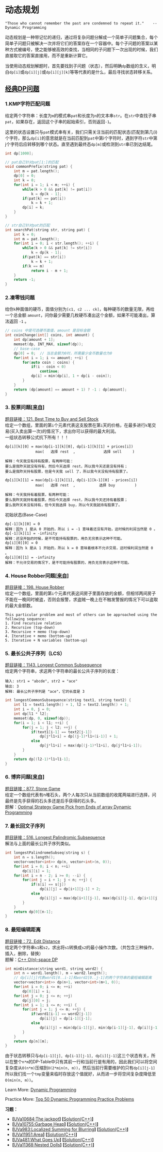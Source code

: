 # 动态规划
`"Those who cannot remember the past are condemned to repeat it."    -- Dynamic Programming`   

动态规划是一种带记忆的递归，通过将复杂问题分解成一个简单子问题集合，每个简单子问题只被解决一次并将它们的答案存在一个容器中。每个子问题的答案以某种方式被编号，使之能够被高效的查找，当相同的子问题下一次出现的时候，我们直接取它的答案直接用，而不是重新计算它。      

当使用动态规划解题时，首先要找到子问题（状态），然后明确`dp`数组的含义，明白`dp[i]`或`dp[i][j]`或`dp[i][j][k]`等等代表的是什么，最后寻找状态转移关系。   

## [经典DP问题](https://github.com/labuladong/fucking-algorithm/tree/master/%E5%8A%A8%E6%80%81%E8%A7%84%E5%88%92%E7%B3%BB%E5%88%97)
### 1.KMP字符匹配问题
给定两个字符串：长度为`m`的模式串`pat`和长度为`n`的文本串`str`。在`str`中查找子串`pat`，如果存在，返回这个子串的起始索引，否则返回`-1`。  

这里的状态设置只与`pat`模式串有关，我们只需关注当前的匹配状态(匹配到第几(i)个字符，那么`dp[i]`的意思就是在当前匹配到`pat`中第i个字符时，遇到字符`str`中第j个字符后应转移到哪个状态。直至遇到最终态`dp[m]`或检测到`str`串已到达结尾。
```c++
int dp[1000];

// pat自己针对pat[1:]的匹配
void commonPrefix(string pat) {
    int m = pat.length();
    dp[0] = 0;
    int k = 0;
    for(int i = 1; i < m; ++i) {
        while(k > 0 && pat[k] != pat[i])
            k = dp[k - 1];
        if(pat[k] == pat[i])
            k = k + 1;
        dp[i] = k; 
    }
}

// str自己针对pat的匹配
int searchPat(string str, string pat) {
    int k = 0;
    int m = pat.length();
    for(int i = 0; i < str.length(); ++i) {
        while(k > 0 && pat[k] != str[i])
            k = dp[k - 1];
        if(pat[k] == str[i])
            k = k + 1;
        if(k == m)
            return i - m + 1;
    }
    return -1;
}
```

### 2.凑零钱问题
给你`k`种面值的硬币，面值分别为`[c1, c2 ... ck]`，每种硬币的数量无限，再给一个总金额 `amount`，问你最少需要几枚硬币凑出这个金额，如果不可能凑出，算法返回 `-1` 。
```c++
// coins 中是可选硬币面值，amount 是目标金额
int coinChange(int[] coins, int amount) {
    int dp[amount + 1];
    memset(dp, INT_MAX, sizeof(dp));
    // base-case
    dp[0] = 0;  // 当总金额为0时，所需最少金币数量也为0
    for(int i = 1; i <= amount; ++i) {
        for(auto coin : coins) {
            if(i - coin < 0)
                continue;
            dp[i] = min(dp[i], 1 + dp[i - coin]);
        }
    }
    return (dp[amount] == amount + 1) ? -1 : dp[amount];
}
```

### 3. 股票问题[[来自]](https://github.com/labuladong/fucking-algorithm/blob/master/%E5%8A%A8%E6%80%81%E8%A7%84%E5%88%92%E7%B3%BB%E5%88%97/%E5%9B%A2%E7%81%AD%E8%82%A1%E7%A5%A8%E9%97%AE%E9%A2%98.md)
[题目链接：121. Best Time to Buy and Sell Stock](https://leetcode.com/problems/best-time-to-buy-and-sell-stock/)    
给定一个数组，里面的第`i`个元素代表这支股票在第`i`天的价格，在最多进行`k`笔交易(买入卖出算一次)的情况下，求出你可以获得的最大利润。  
一组状态转移公式抗下所有！！！
```
dp[i][k][0] = max(dp[i-1][k][0], dp[i-1][k][1] + prices[i])
              max(   选择 rest  ,             选择 sell     )

解释：今天我没有持有股票，有两种可能：
要么是我昨天就没有持有，然后今天选择 rest，所以我今天还是没有持有；
要么是我昨天持有股票，但是今天我 sell 了，所以我今天没有持有股票了。

dp[i][k][1] = max(dp[i-1][k][1], dp[i-1][k-1][0] - prices[i])
              max(   选择 rest  ,           选择 buy         )

解释：今天我持有着股票，有两种可能：
要么我昨天就持有着股票，然后今天选择 rest，所以我今天还持有着股票；
要么我昨天本没有持有，但今天我选择 buy，所以今天我就持有股票了。
```
初始状态(Base-Case)
```
dp[-1][k][0] = 0
解释：因为 i 是从 0 开始的，所以 i = -1 意味着还没有开始，这时候的利润当然是 0 。
dp[-1][k][1] = -infinity
解释：还没开始的时候，是不可能持有股票的，用负无穷表示这种不可能。
dp[i][0][0] = 0
解释：因为 k 是从 1 开始的，所以 k = 0 意味着根本不允许交易，这时候利润当然是 0 。
dp[i][0][1] = -infinity
解释：不允许交易的情况下，是不可能持有股票的，用负无穷表示这种不可能。
```

### 4. House Robber问题[[来自]](https://leetcode.com/problems/house-robber/discuss/156523/From-good-to-great.-How-to-approach-most-of-DP-problems.)
[题目链接：198. House Robber](https://leetcode.com/problems/house-robber/)    
给定一个数组，里面的第`i`个元素代表这间房子里面存放的金额，但相邻两间房子不能在一晚同时被盗，否则会报警，求盗贼一晚上在不触发警报的情况下可以盗取的最大金额数。   
```
This particular problem and most of others can be approached using the following sequence:
1. Find recursive relation  
2. Recursive (top-down)
3. Recursive + memo (top-down)
4. Iterative + memo (bottom-up)
5. Iterative + N variables (bottom-up)
```

### 5. 最长公共子序列（LCS）
[题目链接：1143. Longest Common Subsequence](https://leetcode.com/problems/longest-common-subsequence/)   
给定两个字符串，求这两个字符串的最长公共子序列的长度：
```
输入: str1 = "abcde", str2 = "ace" 
输出: 3  
解释: 最长公共子序列是 "ace"，它的长度是 3
```
```c++
int longestCommonSubsequence(string text1, string text2) {
    int l1 = text1.length() + 1, l2 = text2.length() + 1;
    int i = 0, j = 0;
    int dp[l1 * l2];
    memset(dp, 0, sizeof(dp));
    for(i = 1; i < l1; ++i) {
        for(j = 1; j < l2; ++j) {
            if(text1[i-1] == text2[j-1])
                dp[j*l1+i] = dp[(j-1)*l1+(i-1)] + 1;
            else
                dp[j*l1+i] = max(dp[(j-1)*l1+i], dp[j*l1+i-1]);
        }
    }
    return dp[(l2-1)*l1+l1-1];
}
```

### 6. 博弈问题[[来自]](https://github.com/labuladong/fucking-algorithm/blob/master/%E5%8A%A8%E6%80%81%E8%A7%84%E5%88%92%E7%B3%BB%E5%88%97/%E5%8A%A8%E6%80%81%E8%A7%84%E5%88%92%E4%B9%8B%E5%8D%9A%E5%BC%88%E9%97%AE%E9%A2%98.md)
[题目链接：877. Stone Game](https://leetcode.com/problems/stone-game/)     
给定一个数组代表有n堆石头，两个人每次只从当前数组的收尾两端进行选择，问最终是先手获得的石头多还是后手获得的石头多。   
题解：[Optimal Strategy Game Pick from Ends of array Dynamic Programming](https://www.youtube.com/watch?v=WxpIHvsu1RI)


### 7. 最长回文子序列
[题目链接：516. Longest Palindromic Subsequence](https://leetcode.com/problems/longest-palindromic-subsequence/)   
解法与上面的最长公共子序列类似。  
```c++
int longestPalindromeSubseq(string s) {
    int n = s.length();
    vector<vector<int>> dp(n, vector<int>(n, 0));
    for(int i = 0; i < n; ++i) 
        dp[i][i] = 1;
    for(int i = n - 2; i >= 0; --i) {
        for(int j = i + 1; j < n; ++j) {
            if(s[i] == s[j])
                dp[i][j] = dp[i+1][j-1] + 2;
            else
                dp[i][j] = max(dp[i+1][j-1], max(dp[i][j-1], dp[i+1][j]));
        }
    }
    return dp[0][n-1];
}
```

### 8. 最短编辑距离
[题目链接：72. Edit Distance](https://leetcode.com/problems/edit-distance/)    
给定两个字符串`s1`和`s2`，求出将`s1`转换成`s2`的最小操作次数。（共包含三种操作，插入，删除，替换）    
题解：[C++ O(n)-space DP](https://leetcode.com/problems/edit-distance/discuss/25846/C%2B%2B-O(n)-space-DP)  
```c++
int minDistance(string word1, string word2) {
    int n = word1.length(), m = word2.length();
    // dp[i][j]代表word1[0..i-1]和word2[0..j-1]的两个字符串的最短编辑距离
    vector<vector<int>> dp(n+1, vector<int>(m+1, 0));
    for(int i = 0; i <= m; ++i)
        dp[0][i] = i;
    for(int j = 0; j <= n; ++j)
        dp[j][0] = j;
    for(int i = 1; i <= n; ++i) {
        for(int j = 1; j <= m; ++j) {
            if(word1[i-1] == word2[j-1])
                dp[i][j] = dp[i-1][j-1];
            else
                dp[i][j] = min(dp[i-1][j], min(dp[i-1][j-1], dp[i][j-1])) + 1; // (delete, replace, insert)
        }
    }
    return dp[n][m];
}
```
由于状态转移只与`dp[i-1][j], dp[i-1][j-1], dp[i][j-1]`这三个状态有关，所以在整个`n*m`的DP-Table中只有其前一行和当前行是有用的，因此我们可以将空间复杂度从`O(n*m)`压缩到`O(2*min(n, m))`，然后当前行需要维护的只有`dp[i][j-1]`所以我们找一个`tmp`变量来临时存放这个值就好，从而进一步将空间复杂度降低至`O(min(n, m))`。


Learn More: [Dynamic Programming](https://www.geeksforgeeks.org/dynamic-programming/)   

Practice More: [Top 50 Dynamic Programming Practice Problems](https://blog.usejournal.com/top-50-dynamic-programming-practice-problems-4208fed71aa3)




**习题：**  
* **[**[UVa10684:The jackpot](https://vjudge.net/problem/UVA-10684)**]** **[**[Solution(C++)][1]**]**
* **[**[UVa10755:Garbage Heap](https://vjudge.net/problem/UVA-10755)**]** **[**[Solution(C++)][1]**]**
* **[**[UVa983:Localized Summing for Blurring](https://vjudge.net/problem/UVA-983)**]** **[**[Solution(C++)][1]**]**
* **[**[UVa11951:Area](https://vjudge.net/problem/UVA-11951)**]** **[**[Solution(C++)][1]**]**
* **[**[UVa481:What Goes Up](https://vjudge.net/problem/UVA-481)**]** **[**[Solution(C++)][1]**]**
* **[**[UVa11368:Nested Dolls](https://vjudge.net/problem/UVA-11368)**]** **[**[Solution(C++)][1]**]**

[1]: https://github.com/Huixxi/Algorithm-with-Cplusplus/blob/master/Week01-%E5%9F%BA%E7%A1%80/UVa1585_Score.cpp
